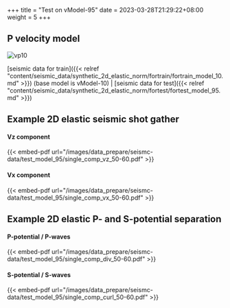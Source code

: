 +++
title = "Test on vModel-95"
date =  2023-03-28T21:29:22+08:00
weight = 5
+++

## P velocity model

![vp10](/images/data_prepare/velocity-model/vp_10.svg?width=40pc) 

[seismic data for train]({{< relref "content/seismic_data/synthetic_2d_elastic_norm/fortrain/fortrain_model_10.md" >}}) (base model is vModel-10) | 
[seismic data for test]({{< relref "content/seismic_data/synthetic_2d_elastic_norm/fortest/fortest_model_95.md" >}})

## Example 2D elastic seismic shot gather

#### Vz component 
{{< embed-pdf url="/images/data_prepare/seismc-data/test_model_95/single_comp_vz_50-60.pdf" >}}

#### Vx component
{{< embed-pdf url="/images/data_prepare/seismc-data/test_model_95/single_comp_vx_50-60.pdf" >}}

## Example 2D elastic P- and S-potential separation


#### P-potential / P-waves 
{{< embed-pdf url="/images/data_prepare/seismc-data/test_model_95/single_comp_div_50-60.pdf" >}}


#### S-potential / S-waves 
{{< embed-pdf url="/images/data_prepare/seismc-data/test_model_95/single_comp_curl_50-60.pdf" >}}


